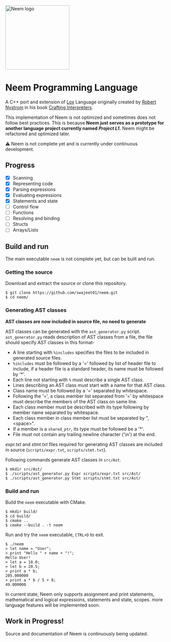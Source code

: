 <img src="https://github.com/swajeet01/neem/assets/47481301/174eb7c4-a741-42dd-a3a5-70706abbebc1" alt="Neem logo" width="200" >

# Neem Programming Language

A C++ port and extension of
[Lox](https://craftinginterpreters.com/the-lox-language.html)
Language originally created by
[Robert Nystrom](https://twitter.com/intent/user?screen_name=munificentbob)
in his book [Crafting Interpreters](https://craftinginterpreters.com/).

This implementation of Neem is not optimized and sometimes does not follow
best practices. This is because __Neem just serves as a prototype for
another language project currently named _Project L1_.__ Neem might be
refactored and optimized later.

:warning: Neem is not complete yet and is currently under continuous
development.

## Progress

- [x] Scanning
- [x] Representing code 
- [x] Parsing expressions
- [x] Evaluating expressions
- [x] Statements and state
- [ ] Control flow
- [ ] Functions
- [ ] Resolving and binding
- [ ] Structs
- [ ] Arrays/Lists

## Build and run

The main executable `neem` is not complete yet, but can be built and run.

### Getting the source

Download and extract the source or clone this repository.

```
$ git clone https://github.com/swajeet01/neem.git
$ cd neem/
```

### Generating AST classes

__AST classes are now included in source file, no need to generate__

AST classes can be generated with the `ast_generator.py` script.
`ast_generator.py` reads description of AST classes from a file,
the file should specify AST classes in this format-

- A line starting with `%includes` specifies the files to be included in
generated source files.
- `%includes` must be followed by a '=' followed by list of header file to
include, if a header file is a standard header, its name must be followed
by '\*'.
- Each line not starting with `%` must describe a single AST class.
- Lines describing an AST class must start with a name for that AST class.
- Class name must be followed by a '=' separated by whitespace.
- Following the '=', a class member list separated from '=' by whitespace must
describe the members of the AST class on same line.
- Each class member must be described with its type following by member name
separated by whitespace.
- Each class member in class member list must be separated by ",\<space\>".
- If a member is a `shared_ptr`, its type must be followed be a '\*'.
- File must not contain any trailing newline character ('\n') at the end.

_expr.txt_ and _stmt.txt_ files required for generating AST classes are
included in source (`scripts/expr.txt`, `scripts/stmt.txt`).

Following commands generate AST classes in `src/Ast`.

```
$ mkdir src/Ast/
$ ./scripts/ast_generator.py Expr scripts/expr.txt src/Ast/
$ ./scripts/ast_generator.py Stmt scripts/stmt.txt src/Ast/
```

### Build and run

Build the `neem` executable with CMake.

```
$ mkdir build/
$ cd build/
$ cmake ..
$ cmake --build . -t neem
```

Run and try the `neem` executable, `CTRL+D` to exit.

```
$ ./neem
> let name = "User";
> print "Hello " + name + "!";
Hello User!
> let a = 10.0;
> let b = 20.5;
> print a * b;
205.000000
> print a * b / 5 + 8; 
49.000000
```

In current state, Neem only supports assignment and print statements,
mathematical and logical expressions, statements and state, scopes.
more language features will be implemented soon.

## Work in Progress!

Source and documentation of Neem is continuously being updated.

